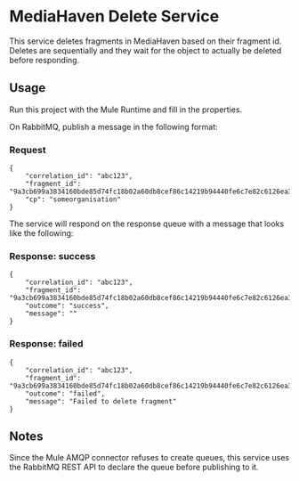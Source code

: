 # MediaHaven Delete Service
This service deletes fragments in MediaHaven based on their fragment id. Deletes are sequentially and they wait for the object to actually be deleted before responding.

## Usage
Run this project with the Mule Runtime and fill in the properties.

On RabbitMQ, publish a message in the following format:
### Request
```
{
    "correlation_id": "abc123",
    "fragment_id": "9a3cb699a3834160bde85d74fc18b02a60db8cef86c14219b94440fe6c7e82c6126ea398274e44b0be193d76aacec50",
    "cp": "someorganisation"
}
```

The service will respond on the response queue with a message that looks like the following:
### Response: success
```
{
	"correlation_id": "abc123",
	"fragment_id": "9a3cb699a3834160bde85d74fc18b02a60db8cef86c14219b94440fe6c7e82c6126ea398274e44b0be193d76aacec50",
	"outcome": "success",
	"message": ""
}
```

### Response: failed
```
{
	"correlation_id": "abc123",
	"fragment_id": "9a3cb699a3834160bde85d74fc18b02a60db8cef86c14219b94440fe6c7e82c6126ea398274e44b0be193d76aacec50",
	"outcome": "failed",
	"message": "Failed to delete fragment"
}
```

## Notes
Since the Mule AMQP connector refuses to create queues, this service uses the RabbitMQ REST API to declare the queue before publishing to it.
